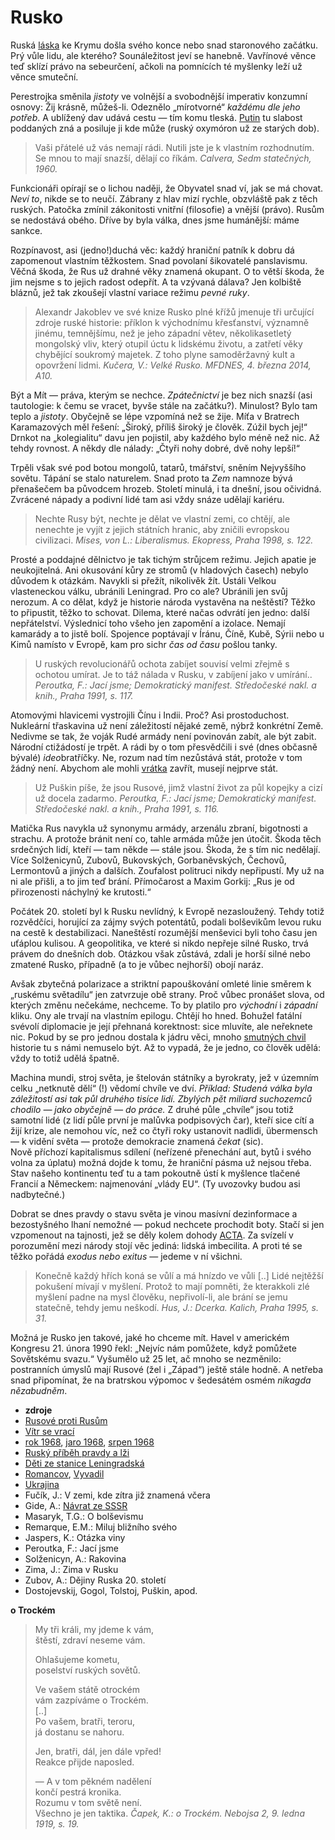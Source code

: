Rusko
=====

Ruská [láska](http://www.divadlonavinohradech.com/divadelni-hra/Laska-na-Krymu)
ke Krymu došla svého konce
nebo snad staronového začátku.
Prý vůle lidu, ale kterého? Sounáležitost
jeví se hanebně. Vavřínové věnce teď sklízí
právo na sebeurčení, ačkoli na pomnících té
myšlenky leží už věnce smuteční.

Perestrojka směnila *jistoty* ve volnější
a svobodnější imperativ konzumní osnovy:
Žij krásně, můžeš-li. Odeznělo „mírotvorné“
*každému dle jeho potřeb*.
A ublížený dav udává cestu — tím komu tleská.
[Putin](http://youtu.be/sUNslUmQNiw) tu slabost poddaných zná a posiluje ji kde může
(ruský oxymóron už ze starých dob).

> Vaši přátelé už vás nemají rádi. Nutili jste je
> k vlastním rozhodnutím. Se mnou to mají snazší,
> dělají co říkám.
> *Calvera, Sedm statečných, 1960.*

Funkcionáři opírají se o lichou naději, že Obyvatel
snad ví, jak se má chovat. *Neví to*, nikde se to neučí. 
Zábrany z hlav mizí rychle, obzvláště pak z těch ruských.
Patočka zmínil zákonitosti vnitřní (filosofie)
a vnější (právo). Rusům se nedostává obého.
Dříve by byla válka, dnes jsme humánější: máme sankce.

Rozpínavost, asi (jedno!)duchá věc:
každý hraniční patník k dobru dá zapomenout
vlastním těžkostem.
Snad povolaní šikovatelé panslavismu.
Věčná škoda, že Rus už drahné věky znamená okupant.
O to větší škoda, že jim nejsme s to
jejich radost odepřít.
A ta vzývaná dálava? Jen kolbiště bláznů, jež tak
zkoušejí vlastní variace režimu *pevné ruky*.

> Alexandr Jakoblev ve své knize Rusko plné
> křížů jmenuje tři určující zdroje ruské historie:
> příklon k východnímu křesťanství, významně jinému,
> temnějšímu, než je jeho západní větev, několikasetletý
> mongolský vliv, který otupil úctu k lidskému životu,
> a zatřetí věky chybějící soukromý majetek. Z toho
> plyne samoděržavný kult a opovržení lidmi.
> *Kučera, V.: Velké Rusko. MFDNES, 4. března 2014, A10.*

Být a Mít — práva, kterým se nechce.
*Zpátečnictví* je bez nich snazší
(asi tautologie: k čemu se vracet,
byvše stále na začátku?).
Minulost? Bylo tam teplo a *jistoty*.
Obyčejně se lépe vzpomíná než se žije.
Míťa v Bratrech Karamazových měl řešení:
„Široký, příliš široký je člověk. Zúžil bych jej!“
Drnkot na „kolegialitu“ davu jen
pojistil, aby každého bylo méně než nic.
Až tehdy rovnost. A někdy dle nálady:
„Čtyři nohy dobré, dvě nohy lepší!“

Trpěli však své pod botou mongolů,
tatarů, tmářství, sněním Nejvyššího sovětu. Tápání se stalo
naturelem. Snad proto ta *Zem* namnoze bývá
přenašečem ba původcem hrozeb. Století minulá,
i ta dnešní, jsou očividná. Zvrácené nápady
a podivní lidé tam asi vždy snáze udělají kariéru.

> Nechte Rusy být, nechte je dělat ve vlastní zemi,
> co chtějí, ale nenechte je vyjít z jejich státních
> hranic, aby zničili evropskou civilizaci.
> *Mises, von L.: Liberalismus. Ekopress, Praha 1998, s. 122.*

Prosté a poddajné dělnictvo je tak tichým strůjcem
režimu. Jejich apatie je neukojitelná. Ani okusování kůry
ze stromů (v hladových časech) nebylo důvodem k otázkám.
Navykli si přežít, nikolivěk žít.
Ustáli Velkou vlasteneckou válku, ubránili Leningrad.
Pro co ale? Ubránili jen svůj nerozum. A co dělat,
když je historie národa vystavěna na neštěstí?
Těžko to připustit, těžko to schovat.
Dilema, které načas odvrátí jen jedno: další
nepřátelství. Výslednicí toho všeho jen zapomění a izolace.
Nemají kamarády a to jistě bolí. Spojence poptávají
v Íránu, Číně, Kubě, Sýrii nebo u Kimů namísto
v Evropě, kam pro sichr *čas od času* pošlou tanky.

> U ruských revolucionářů ochota zabíjet souvisí velmi
> zřejmě s ochotou umírat. Je to táž nálada v Rusku,
> v zabíjení jako v umírání..
> *Peroutka, F.: Jací jsme; Demokratický manifest. Středočeské nakl. a knih., Praha 1991, s. 117.*

Atomovými hlavicemi vystrojili Čínu i Indii.
Proč? Asi prostoduchost. Nukleární třaskavina
už není záležitostí nějaké země, nýbrž
konkrétní Země. Nedivme se tak, že voják Rudé
armády není povinován zabít, ale být zabit.
Národní ctižádostí je trpět. A rádi by o tom
přesvědčili i své (dnes občasně bývalé) *ideo*bratříčky.
Ne, rozum nad tím nezůstává
stát, protože v tom žádný není.
Abychom ale mohli [vrátka](https://www.google.cz/search?q=karel+kryl) zavřít,
musejí nejprve stát.

> Už Puškin píše, že jsou Rusové, jimž vlastní
> život za půl kopejky a cizí už docela zadarmo.
> *Peroutka, F.: Jací jsme; Demokratický manifest. Středočeské nakl. a knih., Praha 1991, s. 116.*

Matička Rus navykla už synonymu armády,
arzenálu zbraní, bigotnosti a strachu. A protože
bránit není co, tahle armáda může jen útočit.
Škoda těch srdečných lidí, kteří — tam někde —
stále jsou. Škoda, že s tím nic nedělají.
Více Solženicynů, Zubovů, Bukovských,
Gorbaněvských, Čechovů, Lermontovů a jiných a dalších.
Zoufalost politruci nikdy nepřipustí.
My už na ni ale přišli, a to jim teď brání.
Přímočarost a Maxim Gorkij: „Rus je od přirozenosti náchylný ke krutosti.“

Počátek 20. století byl k Rusku nevlídný,
k Evropě nezasloužený. Tehdy totiž rozvědčíci,
horující za zájmy svých potentátů, podali bolševikům
levou ruku na cestě k destabilizaci. Naneštěstí
rozumější menševici byli toho času jen uťáplou
kulisou. A geopolitika, ve které si nikdo nepřeje
silné Rusko, trvá právem do dnešních dob. Otázkou
však zůstává, zdali je horší silné nebo zmatené
Rusko, případně (a to je vůbec nejhorší) obojí naráz.

Avšak zbytečná polarizace a striktní papouškování
omleté linie směrem k „ruskému světadílu“ jen
zatvrzuje obě strany. Proč vůbec pronášet slova,
od kterých změnu nečekáme, nechceme.
To by platilo pro *východní* i *západní* kliku.
Ony ale trvají na vlastním epilogu. Chtějí ho hned.
Bohužel fatální svévolí diplomacie je
její přehnaná korektnost: sice mluvíte,
ale neřeknete nic. Pokud by se pro jednou
dostala k jádru věci, mnoho [smutných chvil](http://www.ceskatelevize.cz/porady/10488437622-americke-stoleti-ocima-olivera-stonea/213382555990003-atomova-bomba/)
historie tu s námi nemuselo být.
Až to vypadá, že je jedno, co člověk udělá:
vždy to totiž udělá špatně.

Machina mundi, stroj světa, je štelován
státníky a byrokraty, jež v územním celku
„netknutě dělí“ (!) vědomí chvíle ve dví. *Příklad: Studená válka byla záležitostí
asi tak půl druhého tisíce lidí. Zbylých pět miliard suchozemců chodilo — jako obyčejně — do práce.*
Z druhé půle „chvíle“ jsou totiž samotní lidé (z lidí půle první je malůvka podpisových čar),
kteří sice cítí a žijí krize, ale nemohou víc,
než co čtyři roky ustanovit nadlidi,
übermensch — k vidění světa — protože demokracie
znamená *čekat* (sic).  
Nově příchozí kapitalismus sdílení (neřízené přenechání
aut, bytů i svého volna za úplatu) možná dojde k tomu,
že hraniční pásma už nejsou třeba. Stav našeho kontinentu teď
tu a tam pokoutně ústí k myšlence tlačené Francií a Německem: najmenování „vlády EU“.
(Ty uvozovky budou asi nadbytečné.)

Dobrat se dnes pravdy o stavu světa je vinou
masívní dezinformace a bezostyšného lhaní
nemožné — pokud nechcete prochodit boty.
Stačí si jen vzpomenout na tajnosti,
jež se děly kolem dohody [ACTA](http://www.vlada.cz/cz/media-centrum/aktualne/vlada-pozastavuje-ratifikaci-dohody-acta-92694/).
Za svízelí v porozumění mezi národy stojí
věc jediná: lidská imbecilita. A proti té se
těžko pořádá *exodus nebo exitus*
— jedeme v ní všichni. 

> Konečně každý hřích koná se vůlí a má hnízdo
> ve vůli [..] Lidé nejtěžší pokušení mívají v myšlení.
> Protož to mají pomněti, že kterakkoli zlé myšlení
> padne na mysl člověku, nepřivolí-li, ale brání se
> jemu statečně, tehdy jemu neškodí.
> *Hus, J.: Dcerka. Kalich, Praha 1995, s. 31.*

Možná je Rusko jen takové, jaké ho chceme mít.
Havel v americkém Kongresu 21. února 1990 řekl:
„Nejvíc nám pomůžete, když pomůžete Sovětskému svazu.“
Vyšumělo už 25 let, ač mnoho se nezměnilo:
postranních úmyslů mají Rusové (žel i „Západ“)
ještě stále hodně. A netřeba snad připomínat,
že na bratrskou výpomoc v šedesátém osmém
*nikagda nězabudněm*.


* __zdroje__
* [Rusové proti Rusům](http://www.rozhlas.cz/zpravy/data/_zprava/rusove-proti-rusum-zeme-v-nevyhlasene-obcanske-valce--1484099)
* [Vítr se vrací](http://prehravac.rozhlas.cz/audio/2876556)
* [rok 1968](http://www.ceskatelevize.cz/porady/10192661914-rok-68/20756226860-nadeje/),
[jaro 1968](http://www.pametnaroda.cz/anniversary/detail/id/7),
[srpen 1968](http://prehravac.rozhlas.cz/audio/433702)
* [Ruský příběh pravdy a lži](http://www.ceskatelevize.cz/porady/1142743803-reporteri-ct/214452801240019/video/327399)
* [Děti ze stanice Leningradská](http://youtu.be/0JW6Qslwd3w)
* [Romancov](http://www.radio1.cz/archiv-poradu/stahnout/36545-hudba-porady-2014-zatisi-2014-01-29-jero-phdr-michael-romancov-ukrajina-mp3),
[Vyvadil](http://video.aktualne.cz/dvtv/putin-je-mekkej-mel-bych-mu-radit-rika-sef-pratel-ruska/r~e1b4f00087a611e498be002590604f2e/)
* [Ukrajina](https://medium.com/@Hromadske/ukraines-decentralization-explained-7b83e1897dfc)
* Fučík, J.: V zemi, kde zítra již znamená včera
* Gide, A.: [Návrat ze SSSR](http://search.mlp.cz/cz/titul/navrat-ze-sssr-a-poopraveni-navratu-ze-sssr/4125533/)
* Masaryk, T.G.: O bolševismu
* Remarque, E.M.: Miluj bližního svého
* Jaspers, K.: Otázka viny
* Peroutka, F.: Jací jsme
* Solženicyn, A.: Rakovina
* Zima, J.: Zima v Rusku
* Zubov, A.: Dějiny Ruska 20. století
* Dostojevskij, Gogol, Tolstoj, Puškin, apod.

__o Trockém__
> My tři králi, my jdeme k vám,  
> štěstí, zdraví neseme vám.
>
> Ohlašujeme kometu,  
> poselství ruských sovětů.
>
> Ve vašem státě otrockém  
> vám zazpíváme o Trockém.  
> [..]  
> Po vašem, bratři, teroru,  
> já dostanu se nahoru.
>
> Jen, bratři, dál, jen dále vpřed!  
> Reakce přijde naposled.
>
> — A v tom pěkném nadělení  
> končí pestrá kronika.  
> Rozumu v tom světě není.  
> Všechno je jen taktika.
> *Čapek, K.: o Trockém. Nebojsa 2, 9. ledna 1919, s. 19.*

